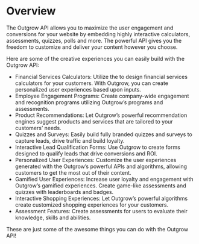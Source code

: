 # Overview

The Outgrow API allows you to maximize the user engagement and conversions for
your website by embedding highly interactive calculators, assessments, quizzes,
polls and more. The powerful API gives you the freedom to customize and deliver
your content however you choose.

Here are some of the creative experiences you can easily build with the Outgrow
API:

- Financial Services Calculators: Utilize the to design financial services
  calculators for your customers. With Outgrow, you can create personalized
  user experiences based upon inputs.
- Employee Engagement Programs: Create company-wide engagement and recognition
  programs utilizing Outgrow’s programs and assessments.
- Product Recommendations: Let Outgrow’s powerful recommendation engines
  suggest products and services that are tailored to your customers’ needs.
- Quizzes and Surveys: Easily build fully branded quizzes and surveys to
  capture leads, drive traffic and build loyalty.
- Interactive Lead Qualification Forms: Use Outgrow to create forms designed to
  qualify leads that drive conversions and ROI.
- Personalized User Experiences: Customize the user experiences generated with
  the Outgrow’s powerful APIs and algorithms, allowing customers to get the
  most out of their content.
- Gamified User Experiences: Increase user loyalty and engagement with
  Outgrow’s gamified experiences. Create game-like assessments and quizzes with
  leaderboards and badges.
- Interactive Shopping Experiences: Let Outgrow’s powerful algorithms create
  customized shopping experiences for your customers.
- Assessment Features: Create assessments for users to evaluate their
  knowledge, skills and abilities.

These are just some of the awesome things you can do with the Outgrow API!
